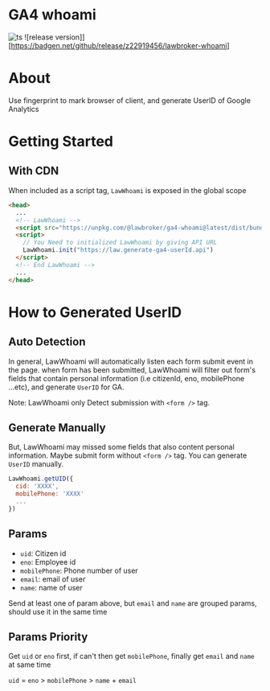 # GA4 whoami

![ts](https://badgen.net/badge/-/TypeScript/blue?icon=typescript&label)
![release version]][https://badgen.net/github/release/z22919456/lawbroker-whoami]




# About
Use fingerprint to mark browser of client, and generate UserID of Google Analytics
# Getting Started

## With CDN
When included as a script tag, `LawWhoami` is exposed in the global scope

```html
<head>
  ...
  <!-- LawWhoami -->
  <script src="https://unpkg.com/@lawbroker/ga4-whoami@latest/dist/bundle.js"/> 
  <script>
    // You Need to initialized LawWhoami by giving API URL
    LawWhoami.init("https://law.generate-ga4-userId.api")
  </script>
  <!-- End LawWhoami -->
  ...
</head>
```

# How to Generated UserID

## Auto Detection

In general, LawWhoami will automatically listen each form submit event in the page. when form has been submitted, LawWhoami will filter out form's fields that contain personal information (i.e citizenId, eno, mobilePhone ...etc), and generate `UserID` for GA.

Note: LawWhoami only Detect submission with `<form />` tag.

## Generate Manually

But, LawWhoami may missed some fields that also content personal information.  Maybe submit form without `<form />` tag. You can generate `UserID` manually.

```javascript
LawWhoami.getUID({
  cid: 'XXXX',
  mobilePhone: 'XXXX'
  ...
})
```

## Params
* `uid`: Citizen id
* `eno`: Employee id
* `mobilePhone`: Phone number of user
* `email`: email of user
* `name`: name of user

Send at least one of param above, but `email` and `name` are grouped params, should use it in the same time

## Params Priority

Get `uid` or `eno` first, if can't then get `mobilePhone`, finally get `email` and `name` at same time

`uid` = `eno` > `mobilePhone` > `name` + `email`



